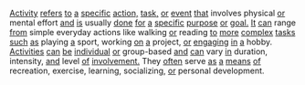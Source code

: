 [Activity](./activity.md) [refers](./refers.md) [to](./to.md) [a](./a.md) [specific](./specific.md) [action,](./action.md) [task,](./task.md) [or](./or.md) [event](./event.md) [that](./that.md) involves physical [or](./or.md) mental effort [and](./and.md) [is](./is.md) usually [done](./done.md) [for](./for.md) [a](./a.md) [specific](./specific.md) [purpose](./purpose.md) [or](./or.md) [goal.](./goal.md) [It](./it.md) [can](./can.md) range [from](./from.md) simple everyday actions like walking [or](./or.md) reading [to](./to.md) [more](./more.md) [complex](./complex.md) [tasks](./tasks.md) [such](./such.md) [as](./as.md) playing [a](./a.md) sport, working [on](./on.md) [a](./a.md) project, [or](./or.md) [engaging](./engaging.md) [in](./in.md) [a](./a.md) hobby. [Activities](./activities.md) [can](./can.md) [be](./be.md) [individual](./individual.md) [or](./or.md) group-based [and](./and.md) [can](./can.md) vary [in](./in.md) duration, intensity, [and](./and.md) level [of](./of.md) [involvement.](./involvement.md) They [often](./often.md) serve [as](./as.md) [a](./a.md) [means](./means.md) [of](./of.md) recreation, exercise, learning, socializing, [or](./or.md) personal development.